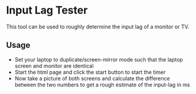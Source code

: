 # Input Lag Tester

This tool can be used to roughly determine the input lag of a monitor or TV.

## Usage
- Set your laptop to duplicate/screen-mirror mode such that the laptop screen and monitor are identical
- Start the html page and click the start button to start the timer
- Now take a picture of both screens and calculate the difference between the two numbers to get a rough estimate of the input-lag in ms
